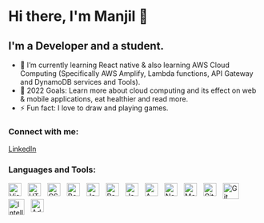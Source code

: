 # Hi there, I'm Manjil 👋 

## I'm a Developer and a student.

- 🌱 I’m currently learning React native & also learning AWS Cloud Computing (Specifically AWS Amplify, Lambda functions, API Gateway and DynamoDB services and Tools).
- 🥅 2022 Goals: Learn more about cloud computing and its effect on web & mobile applications, eat healthier and read more.
- ⚡ Fun fact: I love to draw and playing games.


### Connect with me:

[LinkedIn](https://www.linkedin.com/in/manjil-ghale-415b30195/)
<br>

### Languages and Tools:

<img align="left" alt="Visual Studio Code" width="26px" src="https://cdn.jsdelivr.net/gh/devicons/devicon/icons/vscode/vscode-original.svg" style="padding-right:10px;" />
<img align="left" alt="HTML5" width="26px" src="https://cdn.jsdelivr.net/gh/devicons/devicon/icons/html5/html5-original.svg" style="padding-right:10px;" />
<img align="left" alt="CSS3" width="26px" src="https://cdn.jsdelivr.net/gh/devicons/devicon/icons/css3/css3-original.svg" style="padding-right:10px;" />
<img align="left" alt="Bootstrap" width="26px" src="https://img.icons8.com/color/344/bootstrap.png" style="padding-right:10px;" />
<img align="left" alt="JavaScript" width="26px" src="https://cdn.jsdelivr.net/gh/devicons/devicon/icons/javascript/javascript-original.svg" style="padding-right:10px;" />
<img align="left" alt="React" width="26px" src="https://cdn.jsdelivr.net/gh/devicons/devicon/icons/react/react-original.svg" style="padding-right:10px;" />
<img align="left" alt="Java" width="26px" src="https://img.icons8.com/color/344/java-coffee-cup-logo--v1.png" style="padding-right: 10px;" />
<img align="left" alt="AWS" width="26px" src="https://img.icons8.com/color/344/amazon-web-services.png" style="padding-right: 10px;" />
<img align="left" alt="Node.js" width="26px" src="https://cdn.jsdelivr.net/gh/devicons/devicon/icons/nodejs/nodejs-original.svg" style="padding-right:10px;" />
<img align="left" alt="MongoDB" width="26px" src="https://cdn.jsdelivr.net/gh/devicons/devicon/icons/mongodb/mongodb-original.svg" style="padding-right:10px;" />
<img align="left" alt="GitHub" width="26px" src="https://user-images.githubusercontent.com/3369400/139447912-e0f43f33-6d9f-45f8-be46-2df5bbc91289.png" style="padding-right:10px;" />
<img align="left" alt="Git" width="32px" src="https://img.icons8.com/color/344/git.png" style="padding-right:10px;" />
<img align="left" alt="IntelliJ" width="32px" src="https://img.icons8.com/color/344/intellij-idea.png" style="padding-right:10px;" />
<img align="left" alt="Adobe XD" width="26px" src="https://img.icons8.com/color/344/adobe-xd--v1.png" style="padding-right:10px;" />
